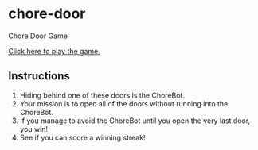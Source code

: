 # chore-door
Chore Door Game

[Click here to play the game.](https://mendelgordon.github.io/chore-door/)

## Instructions
1.	Hiding behind one of these doors is the ChoreBot.
2.	Your mission is to open all of the doors without running into the ChoreBot.
3.	If you manage to avoid the ChoreBot until you open the very last door, you win!
4.	See if you can score a winning streak!
